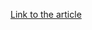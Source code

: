 [Link to the article](https://www.intezer.com/blog/cloud-security/watch-your-containers-doki-infecting-docker-servers-in-the-cloud/)
